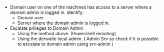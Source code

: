 - Domain user on one of the machines has access to a server where a domain admin is logged in. Identify:
	- Domain user
	- Server where the domain admin is logged in.
- Escalate priileges to Domain Admin
	- Using the method above. (Powershell remoting)
	- Using the derivatie local admin.  ( Admin Srv so check if it is possible to escalate to domain admin using srv-admin )
